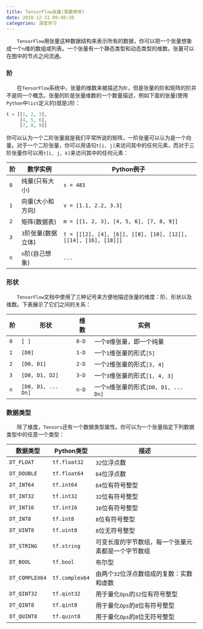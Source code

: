```yaml
---
title: TensorFlow张量(需要修改)
date: 2018-12-31 09:48:10
categories: 深度学习
---
```

&emsp;&emsp;`TensorFlow`用张量这种数据结构来表示所有的数据，你可以把一个张量想象成一个`n`维的数组或列表。一个张量有一个静态类型和动态类型的维数。张量可以在图中的节点之间流通。

### 阶

&emsp;&emsp;在`TensorFlow`系统中，张量的维数来被描述为`阶`，但是张量的阶和矩阵的阶并不是同一个概念。张量的阶是张量维数的一个数量描述，例如下面的张量(使用`Python`中`list`定义的)就是`2`阶：

``` python
t = [[1, 2, 3],
     [4, 5, 6],
     [7, 8, 9]]
```

你可以认为一个二阶张量就是我们平常所说的矩阵，一阶张量可以认为是一个向量。对于一个二阶张量，你可以用语句`t[i, j]`来访问其中的任何元素，而对于三阶张量你可以用`t[i, j, k]`来访问其中的任何元素：

阶 | 数学实例             | Python例子
---|---------------------|----------
`0` | 纯量(只有大小)      | `s = 483`
`1` | 向量(大小和方向)    | `v = [1.1, 2.2, 3.3]`
`2` | 矩阵(数据表)        | `m = [[1, 2, 3], [4, 5, 6], [7, 8, 9]]`
`3` | `3`阶张量(数据立体) | `t = [[[2], [4], [6]], [[8], [10], [12]], [[14], [16], [18]]]`
`n` | `n`阶(自己想象)     | `...`

### 形状

&emsp;&emsp;`TensorFlow`文档中使用了三种记号来方便地描述张量的维度：阶、形状以及维数。下表展示了它们之间的关系：

阶  | 形状               | 维数   | 实例
----|--------------------|-------|-----
`0` | `[ ]`              | `0-D` | 一个`0`维张量，即一个纯量
`1` | `[D0]`             | `1-D` | 一个`1`维张量的形式`[5]`
`2` | `[D0, D1]`         | `2-D` | 一个`2`维张量的形式`[3, 4]`
`3` | `[D0, D1, D2]`     | `3-D` | 一个`3`维张量的形式`[1, 4, 3]`
`n` | `[D0, D1, ... Dn]` | `n-D` | 一个`n`维张量的形式`[D0, D1, ... Dn]`

### 数据类型

&emsp;&emsp;除了维度，`Tensors`还有一个数据类型属性。你可以为一个张量指定下列数据类型中的任意一个类型：

数据类型        | Python类型     | 描述
---------------|----------------|-----
`DT_FLOAT`     | `tf.float32`   | `32`位浮点数
`DT_DOUBLE`    | `tf.float64`   | `64`位浮点数
`DT_INT64`     | `tf.int64`     | `64`位有符号整型
`DT_INT32`     | `tf.int32`     | `32`位有符号整型
`DT_INT16`     | `tf.int16`     | `16`位有符号整型
`DT_INT8`      | `tf.int8`      | `8`位有符号整型
`DT_UINT8`     | `tf.uint8`     | `8`位无符号整型
`DT_STRING`    | `tf.string`    | 可变长度的字节数组，每一个张量元素都是一个字节数组
`DT_BOOL`      | `tf.bool`      | 布尔型
`DT_COMPLEX64` | `tf.complex64` | 由两个`32`位浮点数组成的复数：实数和虚数
`DT_QINT32`    | `tf.qint32`    | 用于量化`Ops`的`32`位有符号整型
`DT_QINT8`     | `tf.qint8`     | 用于量化`Ops`的`8`位有符号整型
`DT_QUINT8`    | `tf.quint8`    | 用于量化`Ops`的`8`位无符号整型